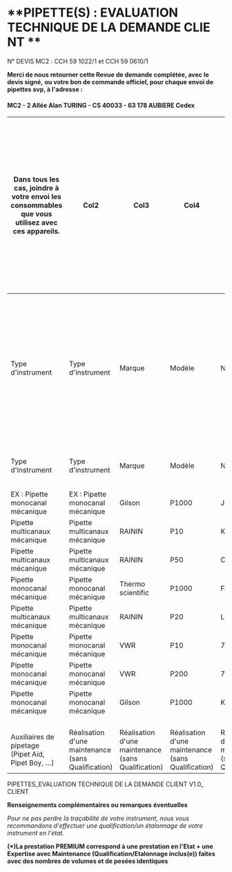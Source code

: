 # **PIPETTE(S) : EVALUATION TECHNIQUE DE LA DEMANDE CLIE NT **


N° DEVIS MC2 : CCH 59 1022/1 et CCH 59 0610/1


**Merci de nous retourner cette Revue de demande complétée, avec le devis signé,**
**ou votre bon de commande officiel, pour chaque envoi de pipettes svp, à l'adresse :**

#### **MC2 - 2 Allée Alan TURING - CS 40033 - 63 178 AUBIERE Cedex**


















|Dans tous les cas, joindre à votre envoi les consommables que vous utilisez avec ces appareils.|Col2|Col3|Col4|Col5|Col6|Cônes fournis par le client (5 cônes par canal)|Cônes génériques MC2|Décontamination DNase & Rnase|Qualification / Etalonnage<br>Les incertitudes de mesure ne sont pas prises en compte dans le calcul de la conformité lors d'une Qualification<br>Non Cofrac, alors qu'elles le sont lors d'un Etalonnage Cofrac.|Col11|Col12|Col13|Col14|Col15|Col16|Col17|Col18|Col19|Col20|Col21|Col22|Col23|Col24|PREMIUM (*)|Col26|NON COFRAC|Col28|COFRAC|Col30|
|---|---|---|---|---|---|---|---|---|---|---|---|---|---|---|---|---|---|---|---|---|---|---|---|---|---|---|---|---|---|
|Type d'instrument|Type d'instrument|Marque|Modèle|N° de série|Nombre|Nombre|Nombre|Nombre|Prestation en l'état<br>(Qualification à réception)|Prestation en l'état<br>(Qualification à réception)|Prestation en l'état<br>(Qualification à réception)|Prestation en l'état<br>(Qualification à réception)|Prestation en l'état<br>(Qualification à réception)|Prestation en l'état<br>(Qualification à réception)|Expertise avec maintenance (comprenant<br>la qualification / l'étalonnage Cofrac post<br>maintenance)<br>Nombre de pesées<br>Volumes testés<br>par volume<br>(1, 2 ou 3)<br>5 ou 10<br>1 2 3 5 10|Expertise avec maintenance (comprenant<br>la qualification / l'étalonnage Cofrac post<br>maintenance)<br>Nombre de pesées<br>Volumes testés<br>par volume<br>(1, 2 ou 3)<br>5 ou 10<br>1 2 3 5 10|Expertise avec maintenance (comprenant<br>la qualification / l'étalonnage Cofrac post<br>maintenance)<br>Nombre de pesées<br>Volumes testés<br>par volume<br>(1, 2 ou 3)<br>5 ou 10<br>1 2 3 5 10|Expertise avec maintenance (comprenant<br>la qualification / l'étalonnage Cofrac post<br>maintenance)<br>Nombre de pesées<br>Volumes testés<br>par volume<br>(1, 2 ou 3)<br>5 ou 10<br>1 2 3 5 10|Expertise avec maintenance (comprenant<br>la qualification / l'étalonnage Cofrac post<br>maintenance)<br>Nombre de pesées<br>Volumes testés<br>par volume<br>(1, 2 ou 3)<br>5 ou 10<br>1 2 3 5 10|Expertise avec maintenance (comprenant<br>la qualification / l'étalonnage Cofrac post<br>maintenance)<br>Nombre de pesées<br>Volumes testés<br>par volume<br>(1, 2 ou 3)<br>5 ou 10<br>1 2 3 5 10|Expertise avec maintenance (comprenant<br>la qualification / l'étalonnage Cofrac post<br>maintenance)<br>Nombre de pesées<br>Volumes testés<br>par volume<br>(1, 2 ou 3)<br>5 ou 10<br>1 2 3 5 10|Expertise avec maintenance (comprenant<br>la qualification / l'étalonnage Cofrac post<br>maintenance)<br>Nombre de pesées<br>Volumes testés<br>par volume<br>(1, 2 ou 3)<br>5 ou 10<br>1 2 3 5 10|Expertise avec maintenance (comprenant<br>la qualification / l'étalonnage Cofrac post<br>maintenance)<br>Nombre de pesées<br>Volumes testés<br>par volume<br>(1, 2 ou 3)<br>5 ou 10<br>1 2 3 5 10|Expertise avec maintenance (comprenant<br>la qualification / l'étalonnage Cofrac post<br>maintenance)<br>Nombre de pesées<br>Volumes testés<br>par volume<br>(1, 2 ou 3)<br>5 ou 10<br>1 2 3 5 10|Expertise avec maintenance (comprenant<br>la qualification / l'étalonnage Cofrac post<br>maintenance)<br>Nombre de pesées<br>Volumes testés<br>par volume<br>(1, 2 ou 3)<br>5 ou 10<br>1 2 3 5 10|Expertise avec maintenance (comprenant<br>la qualification / l'étalonnage Cofrac post<br>maintenance)<br>Nombre de pesées<br>Volumes testés<br>par volume<br>(1, 2 ou 3)<br>5 ou 10<br>1 2 3 5 10|Expertise avec maintenance (comprenant<br>la qualification / l'étalonnage Cofrac post<br>maintenance)<br>Nombre de pesées<br>Volumes testés<br>par volume<br>(1, 2 ou 3)<br>5 ou 10<br>1 2 3 5 10|Expertise avec maintenance (comprenant<br>la qualification / l'étalonnage Cofrac post<br>maintenance)<br>Nombre de pesées<br>Volumes testés<br>par volume<br>(1, 2 ou 3)<br>5 ou 10<br>1 2 3 5 10|Expertise avec maintenance (comprenant<br>la qualification / l'étalonnage Cofrac post<br>maintenance)<br>Nombre de pesées<br>Volumes testés<br>par volume<br>(1, 2 ou 3)<br>5 ou 10<br>1 2 3 5 10|
|Type d'instrument|Type d'instrument|Marque|Modèle|N° de série|Nombre|Nombre|Nombre|Nombre|Volumes testés<br>(1, 2 ou 3)<br>1 2 3|Volumes testés<br>(1, 2 ou 3)<br>1 2 3|Volumes testés<br>(1, 2 ou 3)<br>1 2 3|Nombre de pesées<br>par volume<br>5 ou 10<br>5 10|Nombre de pesées<br>par volume<br>5 ou 10<br>5 10|Nombre de pesées<br>par volume<br>5 ou 10<br>5 10|Volumes testés<br>(1, 2 ou 3)<br>1 2 3|Volumes testés<br>(1, 2 ou 3)<br>1 2 3|Volumes testés<br>(1, 2 ou 3)<br>1 2 3|Volumes testés<br>(1, 2 ou 3)<br>1 2 3|Volumes testés<br>(1, 2 ou 3)<br>1 2 3|Volumes testés<br>(1, 2 ou 3)<br>1 2 3|Volumes testés<br>(1, 2 ou 3)<br>1 2 3|Volumes testés<br>(1, 2 ou 3)<br>1 2 3|Volumes testés<br>(1, 2 ou 3)<br>1 2 3|Volumes testés<br>(1, 2 ou 3)<br>1 2 3|Volumes testés<br>(1, 2 ou 3)<br>1 2 3|Volumes testés<br>(1, 2 ou 3)<br>1 2 3|Volumes testés<br>(1, 2 ou 3)<br>1 2 3|Volumes testés<br>(1, 2 ou 3)<br>1 2 3|Volumes testés<br>(1, 2 ou 3)<br>1 2 3|
|EX : Pipette monocanal mécanique|EX : Pipette monocanal mécanique|Gilson|P1000|J17500|1|x|||||x|||x||||||||||||x|x|||
|Pipette multicanaux mécanique|Pipette multicanaux mécanique|RAININ|P10|K1160321T|1|||||||||||||||||||||||||
|Pipette multicanaux mécanique|Pipette multicanaux mécanique|RAININ|P50|C044416608|1|||||||||||||||||||||||||
|Pipette monocanal mécanique|Pipette monocanal mécanique|Thermo scientific|P1000|FJ59727|1|||||||||||||||||||||||||
|Pipette multicanaux mécanique|Pipette multicanaux mécanique|RAININ|P20|L1105780T|1|||||||||||||||||||||||||
|Pipette monocanal mécanique|Pipette monocanal mécanique|VWR|P10|742220809|1|||||||||||||||||||||||||
|Pipette monocanal mécanique|Pipette monocanal mécanique|VWR|P200|742253108|1|||||||||||||||||||||||||
|Pipette monocanal mécanique|Pipette monocanal mécanique|Gilson|P1000|K10369J|1|||||||||||||||||||||||||
|||||||||||||||||||||||||||||||
|||||||||||||||||||||||||||||||
|||||||||||||||||||||||||||||||
|||||||||||||||||||||||||||||||
|Auxiliaires de pipetage<br>(Pipet Aid, Pipet Boy, …)|Réalisation d'une maintenance (sans Qualification)|Réalisation d'une maintenance (sans Qualification)|Réalisation d'une maintenance (sans Qualification)|Réalisation d'une maintenance (sans Qualification)|Réalisation d'une maintenance (sans Qualification)|Réalisation d'une maintenance (sans Qualification)|Réalisation d'une maintenance (sans Qualification)|Réalisation d'une maintenance (sans Qualification)|Réalisation d'une maintenance (sans Qualification)|Réalisation d'une maintenance (sans Qualification)|Réalisation d'une maintenance (sans Qualification)|Réalisation d'une maintenance (sans Qualification)|Réalisation d'une maintenance (sans Qualification)|Réalisation d'une maintenance (sans Qualification)|Réalisation d'une maintenance (sans Qualification)|Réalisation d'une maintenance (sans Qualification)|Réalisation d'une maintenance (sans Qualification)|Réalisation d'une maintenance (sans Qualification)|Réalisation d'une maintenance (sans Qualification)|Réalisation d'une maintenance (sans Qualification)|Réalisation d'une maintenance (sans Qualification)|Réalisation d'une maintenance (sans Qualification)|Réalisation d'une maintenance (sans Qualification)|Réalisation d'une maintenance (sans Qualification)|Réalisation d'une maintenance (sans Qualification)|Réalisation d'une maintenance (sans Qualification)|Réalisation d'une maintenance (sans Qualification)|Réalisation d'une maintenance (sans Qualification)|Réalisation d'une maintenance (sans Qualification)|


PIPETTES_EVALUATION TECHNIQUE DE LA DEMANDE CLIENT V1.0_ CLIENT


**Renseignements complémentaires ou remarques**
**éventuelles**

_Pour ne pas perdre la traçabilité de votre instrument, nous vous recommandons d'effectuer une qualification/un étalonnage de votre instrument en l'état._



**(*)La prestation PREMIUM correspond à une prestation en l'Etat + une Expertise avec Maintenance (Qualification/Etalonnage inclus(e)) faites avec des nombres de volumes et de pesées identiques**

